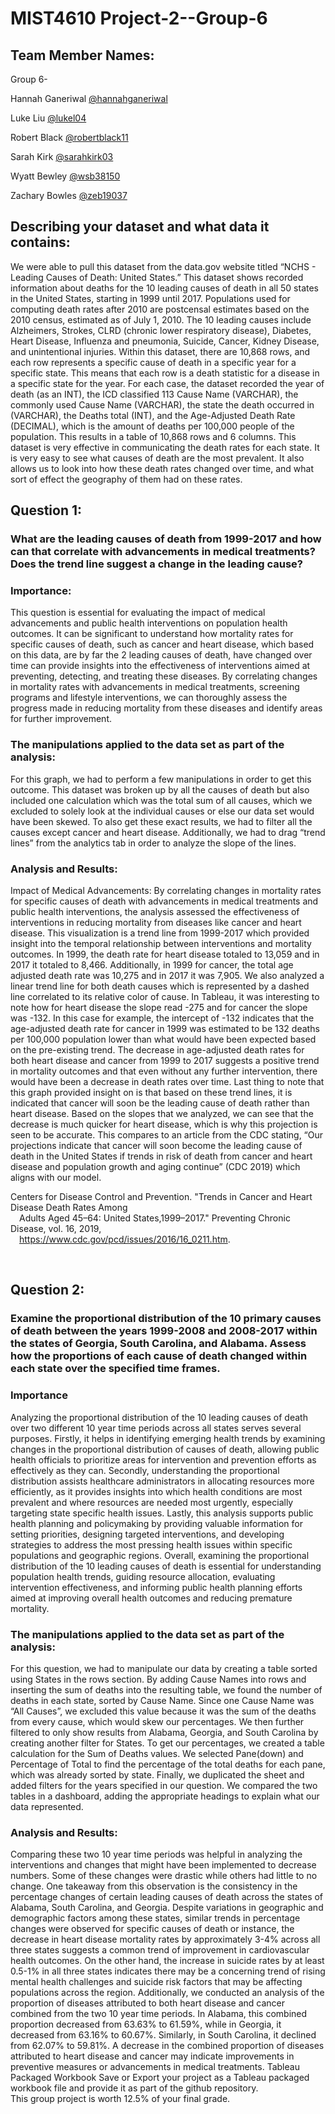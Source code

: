 # MIST4610 Project-2--Group-6


## Team Member Names: 

Group 6-

Hannah Ganeriwal [@hannahganeriwal](https://github.com/hannahganeriwal/MIST4610-Project-1--Group-6)

Luke Liu [@lukel04](https://github.com/lukel04/MIST4610-Project-1--Group-6)

Robert Black [@robertblack11](https://github.com/robertblack11/MIST4610-Project-1--Group-6)

Sarah Kirk [@sarahkirk03](https://github.com/sarahkirk03)

Wyatt Bewley [@wsb38150](https://github.com/wsb38150)

Zachary Bowles [@zeb19037](https://github.com/zeb19037/MIST4610-Project-1--Group-6)



## Describing your dataset and what data it contains:

We were able to pull this dataset from the data.gov website titled “NCHS - Leading Causes of Death: United States.” This dataset shows recorded information about deaths for the 10 leading causes of death in all 50 states in the United States, starting in 1999 until 2017. Populations used for computing death rates after 2010 are postcensal estimates based on the 2010 census, estimated as of July 1, 2010. The 10 leading causes include Alzheimers, Strokes, CLRD (chronic lower respiratory disease), Diabetes, Heart Disease, Influenza and pneumonia, Suicide, Cancer, Kidney Disease, and unintentional injuries. Within this dataset, there are 10,868 rows, and each row represents a specific cause of death in a specific year for a specific state. This means that each row is a death statistic for a disease in a specific state for the year. For each case, the dataset recorded the year of death (as an INT), the ICD classified 113 Cause Name (VARCHAR), the commonly used Cause Name (VARCHAR), the state the death occurred in (VARCHAR), the Deaths total (INT), and the Age-Adjusted Death Rate (DECIMAL), which is the amount of deaths per 100,000 people of the population. This results in a table of 10,868 rows and 6 columns. This dataset is very effective in communicating the death rates for each state. It is very easy to see what causes of death are the most prevalent. It also allows us to look into how these death rates changed over time, and what sort of effect the geography of them had on these rates.

## Question 1: 

### What are the leading causes of death from 1999-2017 and how can that correlate with advancements in medical treatments? Does the trend line suggest a change in the leading cause?

### Importance: 
This question is essential for evaluating the impact of medical advancements and public health interventions on population health outcomes. It can be significant to understand how mortality rates for specific causes of death, such as cancer and heart disease, which based on this data, are by far the 2 leading causes of death, have changed over time can provide insights into the effectiveness of interventions aimed at preventing, detecting, and treating these diseases. By correlating changes in mortality rates with advancements in medical treatments, screening programs and lifestyle interventions, we can thoroughly assess the progress made in reducing mortality from these diseases and identify areas for further improvement. 


### The manipulations applied to the data set as part of the analysis:
For this graph, we had to perform a few manipulations in order to get this outcome. This dataset was broken up by all the causes of death but also included one calculation which was the total sum of all causes, which we excluded to solely look at the individual causes or else our data set would have been skewed. To also get these exact results, we had to filter all the causes except cancer and heart disease. Additionally, we had to drag “trend lines” from the analytics tab in order to analyze the slope of the lines.

### Analysis and Results:	
Impact of Medical Advancements: By correlating changes in mortality rates for specific causes of death with advancements in medical treatments and public health interventions, the analysis assessed the effectiveness of interventions in reducing mortality from diseases like cancer and heart disease. 
This visualization is a trend line from 1999-2017 which provided insight into the temporal relationship between interventions and mortality outcomes. In 1999, the death rate for heart disease totaled to 13,059 and in 2017 it totaled to 8,466. Additionally, in 1999 for cancer, the total age adjusted death rate was 10,275 and in 2017 it was 7,905. 
We also analyzed a linear trend line for both death causes which is represented by a dashed line correlated to its relative color of cause. In Tableau, it was interesting to note how for heart disease the slope read -275 and for cancer the slope was -132. In this case for example, the intercept of -132 indicates that the age-adjusted death rate for cancer in 1999 was estimated to be 132 deaths per 100,000 population lower than what would have been expected based on the pre-existing trend. The decrease in age-adjusted death rates for both heart disease and cancer from 1999 to 2017 suggests a positive trend in mortality outcomes and that even without any further intervention, there would have been a decrease in death rates over time. 
Last thing to note that this graph provided insight on is that based on these trend lines, it is indicated that cancer will soon be the leading cause of death rather than heart disease. Based on the slopes that we analyzed, we can see that the decrease is much quicker for heart disease, which is why this projection is seen to be accurate. This compares to an article from the CDC stating, “Our projections indicate that cancer will soon become the leading cause of death in the United States if trends in risk of death from cancer and heart disease and population growth and aging continue” (CDC 2019) which aligns with our model. 


Centers for Disease Control and Prevention. "Trends in Cancer and Heart Disease Death Rates Among <br />
&emsp;Adults Aged 45–64: United States,1999–2017." Preventing Chronic Disease, vol. 16, 2019,<br /> &emsp;https://www.cdc.gov/pcd/issues/2016/16_0211.htm.

&emsp;

## Question 2: 
### Examine the proportional distribution of the 10 primary causes of death between the years 1999-2008 and 2008-2017 within the states of Georgia, South Carolina, and Alabama. Assess how the proportions of each cause of death changed within each state over the specified time frames.

### Importance
Analyzing the proportional distribution of the 10 leading causes of death over two different 10 year time periods across all states serves several purposes. Firstly, it helps in identifying emerging health trends by examining changes in the proportional distribution of causes of death, allowing public health officials to prioritize areas for intervention and prevention efforts as effectively as they can. Secondly, understanding the proportional distribution assists healthcare administrators in allocating resources more efficiently, as it provides insights into which health conditions are most prevalent and where resources are needed most urgently, especially targeting state specific health issues. Lastly, this analysis supports public health planning and policymaking by providing valuable information for setting priorities, designing targeted interventions, and developing strategies to address the most pressing health issues within specific populations and geographic regions. Overall, examining the proportional distribution of the 10 leading causes of death is essential for understanding population health trends, guiding resource allocation, evaluating intervention effectiveness, and informing public health planning efforts aimed at improving overall health outcomes and reducing premature mortality.

### The manipulations applied to the data set as part of the analysis:
For this question, we had to manipulate our data by creating a table sorted using States in the rows section. By adding Cause Names into rows and inserting the sum of deaths into the resulting table, we found the number of deaths in each state, sorted by Cause Name. Since one Cause Name was “All Causes”, we excluded this value because it was the sum of the deaths from every cause, which would skew our percentages. We then further filtered to only show results from Alabama, Georgia, and South Carolina by creating another filter for States. To get our percentages, we created a table calculation for the Sum of Deaths values. We selected Pane(down) and Percentage of Total to find the percentage of the total deaths for each pane, which was already sorted by state. Finally, we duplicated the sheet and added filters for the years specified in our question. We compared the two tables in a dashboard, adding the appropriate headings to explain what our data represented.

### Analysis and Results:	
Comparing these two 10 year time periods was helpful in analyzing the interventions and changes that might have been implemented to decrease numbers. Some of these changes were drastic while others had little to no change. One takeaway from this observation is the consistency in the percentage changes of certain leading causes of death across the states of Alabama, South Carolina, and Georgia. Despite variations in geographic and demographic factors among these states, similar trends in percentage changes were observed for specific causes of death or instance, the decrease in heart disease mortality rates by approximately 3-4% across all three states suggests a common trend of improvement in cardiovascular health outcomes. On the other hand, the increase in suicide rates by at least 0.5-1% in all three states indicates there may be a concerning trend of rising mental health challenges and suicide risk factors that may be affecting populations across the region. Additionally, we conducted an analysis of the proportion of diseases attributed to both heart disease and cancer combined from the two 10 year time periods. In Alabama, this combined proportion decreased from 63.63% to 61.59%, while in Georgia, it decreased from 63.16% to 60.67%. Similarly, in South Carolina, it declined from 62.07% to 59.81%. A decrease in the combined proportion of diseases attributed to heart disease and cancer may indicate improvements in preventive measures or advancements in medical treatments. 
Tableau Packaged Workbook 
Save or Export your project as a Tableau packaged workbook file and provide it as part of the github repository.					
This group project is worth 12.5% of your final grade. 


